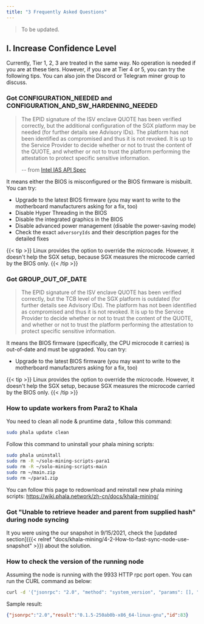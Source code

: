 ```yaml
---
title: "3 Frequently Asked Questions"
---
```


> To be updated.

## I. Increase Confidence Level

Currently, Tier 1, 2, 3 are treated in the same way. No operation is needed if you are at these tiers. However, if you are at Tier 4 or 5, you can try the following tips. You can also join the Discord or Telegram miner group to discuss.

### Got CONFIGURATION_NEEDED and CONFIGURATION_AND_SW_HARDENING_NEEDED

> The EPID signature of the ISV enclave QUOTE has been verified correctly, but the additional configuration of the SGX platform may be needed (for further details see Advisory IDs). The platform has not been identified as compromised and thus it is not revoked. It is up to the Service Provider to decide whether or not to trust the content of the QUOTE, and whether or not to trust the platform performing the attestation to protect specific sensitive information.
>
> -- from [Intel IAS API Spec](https://api.trustedservices.intel.com/documents/IAS-API-Spec-rev-4.0.pdf)

It means either the BIOS is misconfigured or the BIOS firmware is misbuilt. You can try:

- Upgrade to the latest BIOS firmware (you may want to write to the motherboard manufacturers asking for a fix, too)
- Disable Hyper Threading in the BIOS
- Disable the integrated graphics in the BIOS
- Disable advanced power management (disable the power-saving mode)
- Check the exact `adversoryIds` and their description pages for the detailed fixes

{{< tip >}}
Linux provides the option to override the microcode. However, it doesn't help the SGX setup, because SGX measures the microcode carried by the BIOS only.
{{< /tip >}}

### Got GROUP_OUT_OF_DATE

> The EPID signature of the ISV enclave QUOTE has been verified correctly, but the TCB level of the SGX platform is outdated (for further details see Advisory IDs). The platform has not been identified as compromised and thus it is not revoked. It is up to the Service Provider to decide whether or not to trust the content of the QUOTE, and whether or not to trust the platform performing the attestation to protect specific sensitive information.

It means the BIOS firmware (specifically, the CPU microcode it carries) is out-of-date and must be upgraded. You can try:

- Upgrade to the latest BIOS firmware (you may want to write to the motherboard manufacturers asking for a fix, too)

{{< tip >}}
Linux provides the option to override the microcode. However, it doesn't help the SGX setup, because SGX measures the microcode carried by the BIOS only.
{{< /tip >}}

### How to update workers from Para2 to Khala

You need to clean all node & pruntime data , follow this command:

```bash
sudo phala update clean
```

Follow this command to uninstall your phala mining scripts:

```bash
sudo phala uninstall
sudo rm -R ~/solo-mining-scripts-para1
sudo rm -R ~/solo-mining-scripts-main
sudo rm ~/main.zip
sudo rm ~/para1.zip
```

You can follow this page to redownload and reinstall new phala mining scripts:
https://wiki.phala.network/zh-cn/docs/khala-mining/

### Got "Unable to retrieve header and parent from supplied hash" during node syncing

It you were using the our snapshot in 9/15/2021, check the [updated section]({{< relref "docs/khala-mining/4-2-How-to-fast-sync-node-use-snapshot" >}}) about the solution.

### How to check the version of the running node

Assuming the node is running with the 9933 HTTP rpc port open. You can run the CURL command as below:

```bash
curl -d '{"jsonrpc": "2.0", "method": "system_version", "params": [], "id": 83}' -H "Content-Type: application/json" -X POST http://localhost:9933
```

Sample result:

```json
{"jsonrpc":"2.0","result":"0.1.5-250ab0b-x86_64-linux-gnu","id":83}
```
